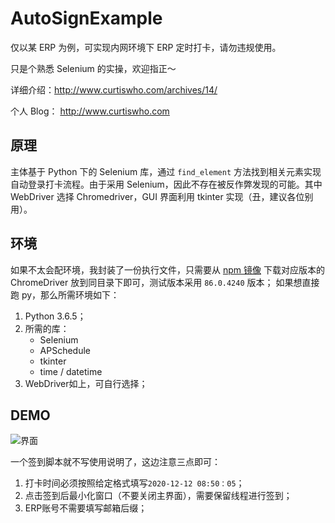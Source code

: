 # AutoSignExample
仅以某 ERP 为例，可实现内网环境下 ERP 定时打卡，请勿违规使用。

只是个熟悉 Selenium 的实操，欢迎指正～

详细介绍：http://www.curtiswho.com/archives/14/

个人 Blog： http://www.curtiswho.com 

## 原理
主体基于 Python 下的 Selenium 库，通过 `find_element` 方法找到相关元素实现自动登录打卡流程。由于采用 Selenium，因此不存在被反作弊发现的可能。其中 WebDriver 选择 Chromedriver，GUI 界面利用 tkinter 实现（丑，建议各位别用）。


## 环境
如果不太会配环境，我封装了一份执行文件，只需要从 [npm 镜像][1] 下载对应版本的 ChromeDriver 放到同目录下即可，测试版本采用 `86.0.4240` 版本；
如果想直接跑 py，那么所需环境如下：
1. Python 3.6.5；
2. 所需的库：
   + Selenium
   + APSchedule
   + tkinter
   + time / datetime
3. WebDriver如上，可自行选择；


## DEMO
![界面][2]

一个签到脚本就不写使用说明了，这边注意三点即可：
1. 打卡时间必须按照给定格式填写`2020-12-12 08:50：05`；
2. 点击签到后最小化窗口（不要关闭主界面），需要保留线程进行签到；
3. ERP账号不需要填写邮箱后缀；

  [1]: https://npm.taobao.org/mirrors/chromedriver/
  [2]: http://www.curtiswho.com/usr/uploads/2020/12/3639982690.png
